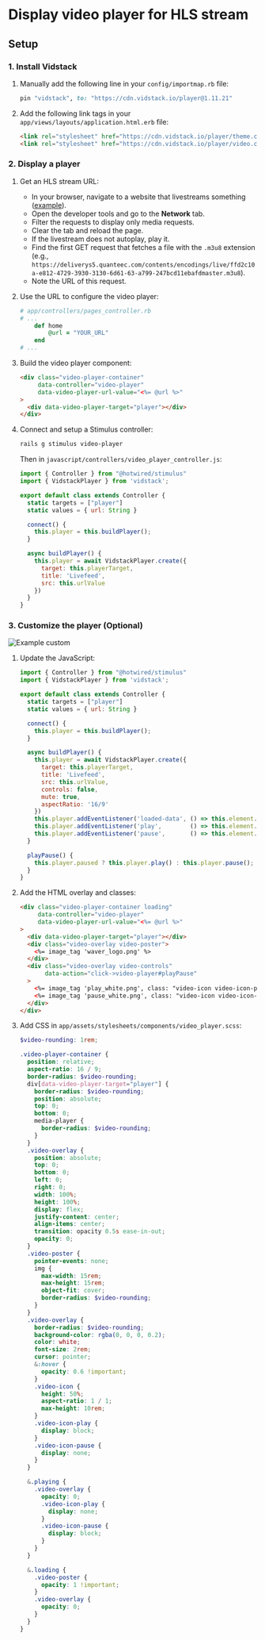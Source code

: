 # Display video player for HLS stream

## Setup

### 1. Install Vidstack

1. Manually add the following line in your `config/importmap.rb` file:
    ```ruby
    pin "vidstack", to: "https://cdn.vidstack.io/player@1.11.21"
    ```

2. Add the following link tags in your `app/views/layouts/application.html.erb` file:
    ```html
    <link rel="stylesheet" href="https://cdn.vidstack.io/player/theme.css@1.11.21" />
    <link rel="stylesheet" href="https://cdn.vidstack.io/player/video.css@1.11.21" />
    ```

### 2. Display a player

1. Get an HLS stream URL:
    - In your browser, navigate to a website that livestreams something ([example](https://www.biarritz.fr/les-webcams/grande-plage-1)).
    - Open the developer tools and go to the **Network** tab.
    - Filter the requests to display only media requests.
    - Clear the tab and reload the page.
    - If the livestream does not autoplay, play it.
    - Find the first GET request that fetches a file with the `.m3u8` extension (e.g., `https://deliverys5.quanteec.com/contents/encodings/live/ffd2c10a-e812-4729-3930-3130-6d61-63-a799-247bcd11ebafdmaster.m3u8`).
    - Note the URL of this request.

2. Use the URL to configure the video player:
    ```ruby
    # app/controllers/pages_controller.rb
    # ...
        def home
            @url = "YOUR_URL"
        end
    # ...
    ```

3. Build the video player component:
    ```html
    <div class="video-player-container"
         data-controller="video-player"
         data-video-player-url-value="<%= @url %>"
    >
      <div data-video-player-target="player"></div>
    </div>
    ```

4. Connect and setup a Stimulus controller:
    ```bash
    rails g stimulus video-player
    ```

    Then in `javascript/controllers/video_player_controller.js`:
    ```javascript
    import { Controller } from "@hotwired/stimulus"
    import { VidstackPlayer } from 'vidstack';

    export default class extends Controller {
      static targets = ["player"]
      static values = { url: String }

      connect() {
        this.player = this.buildPlayer();
      }

      async buildPlayer() {
        this.player = await VidstackPlayer.create({
          target: this.playerTarget,
          title: 'Livefeed',
          src: this.urlValue
        })
      }
    }
    ```

### 3. Customize the player (Optional)

![Example custom](./public/example_custom.gif)

1. Update the JavaScript:
    ```javascript
    import { Controller } from "@hotwired/stimulus"
    import { VidstackPlayer } from 'vidstack';

    export default class extends Controller {
      static targets = ["player"]
      static values = { url: String }

      connect() {
        this.player = this.buildPlayer();
      }

      async buildPlayer() {
        this.player = await VidstackPlayer.create({
          target: this.playerTarget,
          title: 'Livefeed',
          src: this.urlValue,
          controls: false,
          mute: true,
          aspectRatio: '16/9'
        })
        this.player.addEventListener('loaded-data', () => this.element.classList.remove('loading') );
        this.player.addEventListener('play',        () => this.element.classList.add('playing') );
        this.player.addEventListener('pause',       () => this.element.classList.remove('playing') );
      }

      playPause() {
        this.player.paused ? this.player.play() : this.player.pause();
      }
    }
    ```

2. Add the HTML overlay and classes:
    ```html
    <div class="video-player-container loading"
         data-controller="video-player"
         data-video-player-url-value="<%= @url %>"
    >
      <div data-video-player-target="player"></div>
      <div class="video-overlay video-poster">
        <%= image_tag 'waver_logo.png' %>
      </div>
      <div class="video-overlay video-controls"
           data-action="click->video-player#playPause"
      >
        <%= image_tag 'play_white.png', class: "video-icon video-icon-play" %>
        <%= image_tag 'pause_white.png', class: "video-icon video-icon-pause" %>
      </div>
    </div>
    ```

3. Add CSS in `app/assets/stylesheets/components/video_player.scss`:
    ```scss
    $video-rounding: 1rem;

    .video-player-container {
      position: relative;
      aspect-ratio: 16 / 9;
      border-radius: $video-rounding;
      div[data-video-player-target="player"] {
        border-radius: $video-rounding;
        position: absolute;
        top: 0;
        bottom: 0;
        media-player {
          border-radius: $video-rounding;
        }
      }
      .video-overlay {
        position: absolute;
        top: 0;
        bottom: 0;
        left: 0;
        right: 0;
        width: 100%;
        height: 100%;
        display: flex;
        justify-content: center;
        align-items: center;
        transition: opacity 0.5s ease-in-out;
        opacity: 0;
      }
      .video-poster {
        pointer-events: none;
        img {
          max-width: 15rem;
          max-height: 15rem;
          object-fit: cover;
          border-radius: $video-rounding;
        }
      }
      .video-overlay {
        border-radius: $video-rounding;
        background-color: rgba(0, 0, 0, 0.2);
        color: white;
        font-size: 2rem;
        cursor: pointer;
        &:hover {
          opacity: 0.6 !important;
        }
        .video-icon {
          height: 50%;
          aspect-ratio: 1 / 1;
          max-height: 10rem;
        }
        .video-icon-play {
          display: block;
        }
        .video-icon-pause {
          display: none;
        }
      }

      &.playing {
        .video-overlay {
          opacity: 0;
          .video-icon-play {
            display: none;
          }
          .video-icon-pause {
            display: block;
          }
        }
      }

      &.loading {
        .video-poster {
          opacity: 1 !important;
        }
        .video-overlay {
          opacity: 0;
        }
      }
    }
    ```


